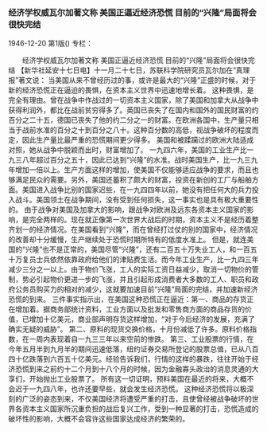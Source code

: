 ### 经济学权威瓦尔加著文称  美国正逼近经济恐慌  目前的“兴隆”局面将会很快完结

1946-12-20
第1版()
专栏：

　　经济学权威瓦尔加著文称
    美国正逼近经济恐慌
    目前的“兴隆”局面将会很快完结
    【新华社延安十七日电】十一月二十七日，苏联科学院研究员瓦尔加在“真理报”著文说：
    当美国从来不曾经历过的事，或许是最大的“兴隆”正盛的时候，对于新的经济恐慌正在逼迫的畏惧，在资本主义世界中迅速地增长着。
    这种畏惧，是完全有理由。曾在战争中作战过的一切资本主义国家，除了美国和加拿大从战争中获得利润外，都比在战前贫穷得多了。英国已丧失了在国内和国外的国民财富的约百分之二十五，德国已丧失了他的约二分之一的财富。在欧洲各国中，生产量只相当于战前水准的百分之十到百分之八十。这种百分数的高低，视战争破坏的程度而定，因此生产量比最严重的恐慌期间更少得多。
    美国和被蹂躏过的欧洲大陆适成对照，她从战争中脱颖而出时，财富增加了。
    一九四六年，美国的工业生产比一九三八年超过百分之五十，因此已达到“兴隆”的水准。战时美国生产，比一九三九年增加一倍以上。生产方面这样的增加，使美国不仅能够适应战争的要求，而且也够满足民众的需要。另外，美国还蓄积了颇大的财富，投资在新创的工厂与船舶方面。美国进入战争比别的国家迟些，在一九四四年以前，她没有把任何大的兵力投入战斗。美国领土在战争期间，没有受到任何损失，这一事实也是具有极大重要性的。
    由于战争对美国及加拿大的影响，跟战争对欧洲及远东各资本主义国家的影响，是完全两样的。现在就正像第一次世界大战后的时期，资本主义不是经历着整齐划一的经济情况。在美国看到“兴隆”，而在曾经打过仗的别的国家中，经济情况的改善却十分缓慢，生产继续处于恐慌时期所特有的低度水准上。
    但是，就连美国的“兴隆”也不是正常的，美国尽管“兴隆”，还有二百五十万失业工人，和一百五十万复员士兵依然依靠政府给他们的津贴费生活。而今年工业生产，比一九四三年减少三分之一以上。由于物价飞涨，工人的实际工资日益减少，取消一切物价的管制，势必引起物价更进一步的飞涨，并且引起形成消费者大多数的工人、职员和政府公务员购买力的相对的减少，这就要加速目前“兴隆”局面的完结，并加速新经济恐慌的到来。
    三件事实指示出，在美国这种恐慌正在逼近：第一、商品的存货正在增加着。据商务部统计资料，工业方面以及批发和零售商方面的商品存货的价值，已增加十亿美元，商业部声明存货这样增加，“对于今后经济的发展，充满了确实无疑的威胁”。
    第二、原料的现货交换价格，十月份减低了许多。原料价格指数，在一周内表现着自一九三三年以来空前的惨跌。
    第三、工业股票的行情，在今年五月半到九月半的期间迅速低落，纽约证券交易所登记的股票总值，已从八百四十亿跌落到六百五十亿美元。经验告诉我们，行情的这样的暴跌，往往开始于经济恐慌到来之前约十二个月到十八个月的时候，因为金融寡头政治的消息灵通的大享们，开始抛出工业股票了。
    所有这一切证明，预料美国在最近的将来，大概不会迟于一九四八年，也许还要早些，就会发生经济恐慌。
    这种经济恐慌将以极深刻的广泛的姿态到来，不仅美国经济将遭受严重的打击，且使曾经被战争破坏的世界各资本主义国家所沉重负担的战后复兴工作，受到一种显著的打击，恐慌造成的破坏性的影响，大概不会容许这些国家达成经济的繁荣的。
